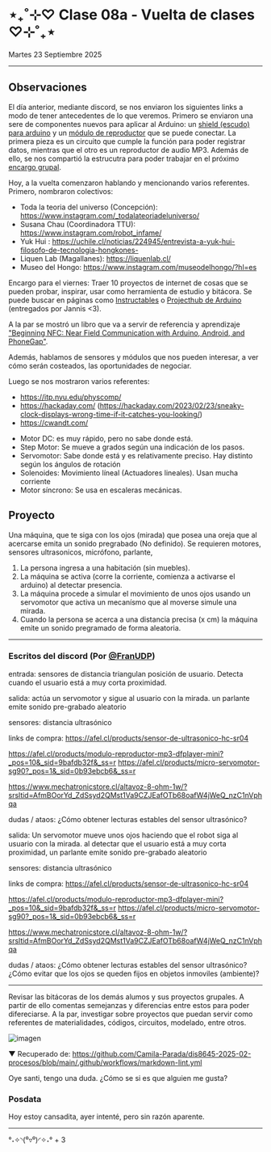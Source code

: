 # ⋆₊˚⊹♡ Clase 08a - Vuelta de clases ♡⊹˚₊⋆

Martes 23 Septiembre 2025

***

## Observaciones

El día anterior, mediante discord, se nos enviaron los siguientes links a modo de tener antecedentes de lo que veremos.
Primero se enviaron una sere de componentes nuevos para aplicar al Arduino: un [shield (escudo) para arduino](https://afel.cl/products/shield-data-logger-para-arduino-uno-mega) y un [módulo de reproductor](https://afel.cl/products/modulo-reproductor-mp3-dfplayer-mini) que se puede conectar. La primera pieza es un circuito que cumple la función para poder registrar datos, mientras que el otro es un reproductor de audio MP3. Además de ello, se nos compartió la estrucutra para poder trabajar en el próximo [encargo grupal](https://github.com/disenoUDP/dis8645-2025-02-procesos/tree/main/00-proyecto-02).

Hoy, a la vuelta comenzaron hablando y mencionando varios referentes. Primero, nombraron colectivos:
- Toda la teoria del universo (Concepción): https://www.instagram.com/_todalateoriadeluniverso/
- Susana Chau (Coordinadora TTU): https://www.instagram.com/robot_infame/
- Yuk Hui : https://uchile.cl/noticias/224945/entrevista-a-yuk-hui-filosofo-de-tecnologia-hongkones-
- Liquen Lab (Magallanes): https://liquenlab.cl/
- Museo del Hongo: https://www.instagram.com/museodelhongo/?hl=es

Encargo para el viernes: Traer 10 proyectos de internet de cosas que se pueden probar, inspirar, usar como herramienta de estudio y bitácora.
Se puede buscar en páginas como [Instructables](https://www.instructables.com/) o [Projecthub de Arduino](https://projecthub.arduino.cc/) (entregados por Jannis <3).

A la par se mostró un libro que va a servir de referencia y aprendizaje ["Beginning NFC: Near Field Communication with Arduino, Android, and PhoneGap"](https://books.google.cl/books?id=ScuYAgAAQBAJ&printsec=copyright&redir_esc=y#v=onepage&q&f=false).

Además, hablamos de sensores y módulos que nos pueden interesar, a ver cómo serán costeados, las oportunidades de negociar.

Luego se nos mostraron varios referentes: 

- https://itp.nyu.edu/physcomp/
- https://hackaday.com/ (https://hackaday.com/2023/02/23/sneaky-clock-displays-wrong-time-if-it-catches-you-looking/)
- https://cwandt.com/

* Motor DC: es muy rápido, pero no sabe donde está.
* Step Motor: Se mueve a grados según una indicación de los pasos.
* Servomotor: Sabe donde está y es relativamente preciso. Hay distinto según los ángulos de rotación
* Solenoides: Movimiento líneal (Actuadores lineales). Usan mucha corriente
* Motor síncrono: Se usa en escaleras mecánicas.

## Proyecto

Una máquina, que te siga con los ojos (mirada) que posea una oreja que al acercarse emita un sonido pregrabado (No definido).
Se requieren motores, sensores ultrasonicos, micrófono, parlante,

1. La persona ingresa a una habitación (sin muebles).
2. La máquina se activa (corre la corriente, comienza a activarse el arduino) al detectar presencia.
3. La máquina procede a simular el movimiento de unos ojos usando un servomotor que activa un mecanísmo que al moverse simule una mirada.
4. Cuando la persona se acerca a una distancia precisa (x cm) la máquina emite un sonido pregramado de forma aleatoria.

***

### Escritos del discord (Por [@FranUDP](https://github.com/disenoUDP/dis8645-2025-02-procesos/tree/main/28-FranUDP))

entrada:
sensores de distancia triangulan posición de usuario.
Detecta cuando el usuario está a muy corta proximidad.

salida:
actúa un servomotor y sigue al usuario con la mirada.
un parlante emite sonido pre-grabado aleatorio

sensores:
distancia ultrasónico

links de compra:
https://afel.cl/products/sensor-de-ultrasonico-hc-sr04

https://afel.cl/products/modulo-reproductor-mp3-dfplayer-mini?_pos=10&_sid=9bafdb32f&_ss=r
https://afel.cl/products/micro-servomotor-sg90?_pos=1&_sid=0b93ebcb6&_ss=r

https://www.mechatronicstore.cl/altavoz-8-ohm-1w/?srsltid=AfmBOorYd_ZdSsyd2QMst1Va9CZJEafOTb68oafW4jWeQ_nzC1nVphqa

dudas / ataos:
¿Cómo obtener lecturas estables del sensor ultrasónico? 

salida:
 Un servomotor mueve unos ojos haciendo que el robot siga al usuario con la mirada.
al detectar que el usuario está a muy corta proximidad, un parlante emite sonido pre-grabado aleatorio

sensores:
distancia ultrasónico

links de compra:
https://afel.cl/products/sensor-de-ultrasonico-hc-sr04

https://afel.cl/products/modulo-reproductor-mp3-dfplayer-mini?_pos=10&_sid=9bafdb32f&_ss=r
https://afel.cl/products/micro-servomotor-sg90?_pos=1&_sid=0b93ebcb6&_ss=r

https://www.mechatronicstore.cl/altavoz-8-ohm-1w/?srsltid=AfmBOorYd_ZdSsyd2QMst1Va9CZJEafOTb68oafW4jWeQ_nzC1nVphqa

dudas / ataos:
¿Cómo obtener lecturas estables del sensor ultrasónico?
¿Cómo evitar que los ojos se queden fijos en objetos inmoviles (ambiente)?

***

Revisar las bitácoras de los demás alumos y sus proyectos grupales. A partir de ello comentas semejanzas y diferencias entre estos para poder difereciarse.
A la par, investigar sobre proyectos que puedan servir como referentes de materialidades, códigos, circuitos, modelado, entre otros.

![imagen](./imagenes/a1.png)

▼ Recuperado de: https://github.com/Camila-Parada/dis8645-2025-02-procesos/blob/main/.github/workflows/markdown-lint.yml















Oye santi, tengo una duda.
¿Cómo se si es que alguien me gusta?
















### Posdata

Hoy estoy cansadita, ayer intenté, pero sin razón aparente.

***

°˖✧◝(⁰▿⁰)◜✧˖°
+
3
